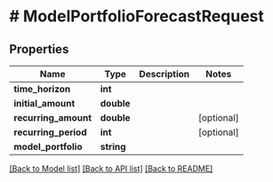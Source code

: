 # # ModelPortfolioForecastRequest

## Properties

Name | Type | Description | Notes
------------ | ------------- | ------------- | -------------
**time_horizon** | **int** |  |
**initial_amount** | **double** |  |
**recurring_amount** | **double** |  | [optional]
**recurring_period** | **int** |  | [optional]
**model_portfolio** | **string** |  |

[[Back to Model list]](../../README.md#models) [[Back to API list]](../../README.md#endpoints) [[Back to README]](../../README.md)
